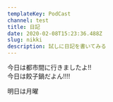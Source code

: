 ```yaml
---
templateKey: PodCast
channel: test
title: 日記
date: 2020-02-08T15:23:36.488Z
slug: nikki
description: 試しに日記を書いてみる
---
```

今日は都市間に行きましたよ!!\
今日は餃子鍋だよん!!!!

明日は月曜
